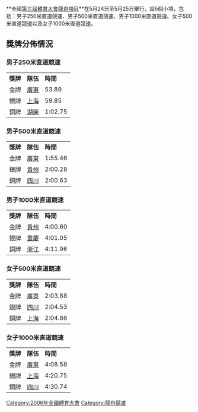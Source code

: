 **全國[第三屆體育大會](../Page/第三屆全國體育大會.md "wikilink")[龍舟項目](https://zh.wikipedia.org/wiki/龍舟競賽 "wikilink")**在5月24日至5月25日舉行，設5個小項，包括：男子250米直道競速、男子500米直道競速、男子1000米直道競速、女子500米直道競速以及女子1000米直道競速。

## 獎牌分佈情況

### 男子250米直道競速

|        |                                                   |         |
| ------ | ------------------------------------------------- | ------- |
| **獎牌** | **隊伍**                                            | **時間**  |
| 金牌     | [廣東](https://zh.wikipedia.org/wiki/廣東 "wikilink") | 53.89   |
| 銀牌     | [上海](https://zh.wikipedia.org/wiki/上海 "wikilink") | 59.85   |
| 銅牌     | [湖南](https://zh.wikipedia.org/wiki/湖南 "wikilink") | 1:02.75 |

### 男子500米直道競速

|        |                                                   |         |
| ------ | ------------------------------------------------- | ------- |
| **獎牌** | **隊伍**                                            | **時間**  |
| 金牌     | [廣東](https://zh.wikipedia.org/wiki/廣東 "wikilink") | 1:55.46 |
| 銀牌     | [貴州](https://zh.wikipedia.org/wiki/貴州 "wikilink") | 2:00.28 |
| 銅牌     | [四川](https://zh.wikipedia.org/wiki/四川 "wikilink") | 2:00.63 |

### 男子1000米直道競速

|        |                                                   |         |
| ------ | ------------------------------------------------- | ------- |
| **獎牌** | **隊伍**                                            | **時間**  |
| 金牌     | [貴州](https://zh.wikipedia.org/wiki/貴州 "wikilink") | 4:00.60 |
| 銀牌     | [重慶](https://zh.wikipedia.org/wiki/重慶 "wikilink") | 4:01.05 |
| 銅牌     | [浙江](https://zh.wikipedia.org/wiki/浙江 "wikilink") | 4:11.96 |

### 女子500米直道競速

|        |                                                   |         |
| ------ | ------------------------------------------------- | ------- |
| **獎牌** | **隊伍**                                            | **時間**  |
| 金牌     | [廣東](https://zh.wikipedia.org/wiki/廣東 "wikilink") | 2:03.88 |
| 銀牌     | [四川](https://zh.wikipedia.org/wiki/四川 "wikilink") | 2:04.53 |
| 銅牌     | [上海](https://zh.wikipedia.org/wiki/上海 "wikilink") | 2:04.86 |

### 女子1000米直道競速

|        |                                                   |         |
| ------ | ------------------------------------------------- | ------- |
| **獎牌** | **隊伍**                                            | **時間**  |
| 金牌     | [廣東](https://zh.wikipedia.org/wiki/廣東 "wikilink") | 4:08.58 |
| 銀牌     | [上海](https://zh.wikipedia.org/wiki/上海 "wikilink") | 4:20.75 |
| 銅牌     | [四川](https://zh.wikipedia.org/wiki/四川 "wikilink") | 4:30.74 |

[Category:2006年全國體育大會](https://zh.wikipedia.org/wiki/Category:2006年全國體育大會 "wikilink") [Category:龍舟競渡](https://zh.wikipedia.org/wiki/Category:龍舟競渡 "wikilink")